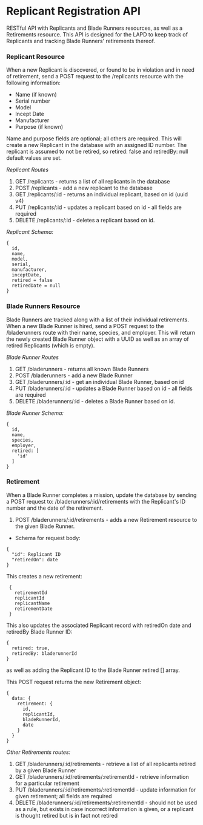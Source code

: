 # Replicant Registration API

RESTful API with Replicants and Blade Runners resources, as well as a Retirements resource. 
This API is designed for the LAPD to keep track of Replicants and tracking Blade Runners' retirements thereof. 

### Replicant Resource

When a new Replicant is discovered, or found to be in violation and in need of retirement, send a POST request to the /replicants resource with the following information: 
* Name (if known)
* Serial number
* Model
* Incept Date
* Manufacturer
* Purpose (if known)

Name and purpose fields are optional; all others are required. This will create a new Replicant in the database with an assigned ID number. The replicant is assumed to not be retired, so retired: false and retiredBy: null default values are set. 

_Replicant Routes_
1. GET /replicants - returns a list of all replicants in the database
1. POST /replicants - add a new replicant to the database
1. GET /replicants/:id - returns an individual replicant, based on id (uuid v4)
1. PUT /replicants/:id - updates a replicant based on id - all fields are required
1. DELETE /replicants/:id - deletes a replicant based on id. 

_Replicant Schema:_
```
{
  id,
  name,
  model,
  serial,
  manufacturer,
  inceptDate,
  retired = false
  retiredDate = null
}
```


### Blade Runners Resource

Blade Runners are tracked along with a list of their individual retirements. When a new Blade Runner is hired, 
send a POST request to the /bladerunners route with their name, species, and employer. This will return the newly created Blade Runner object with a UUID as well as an array of retired Replicants (which is empty).

_Blade Runner Routes_ 
1. GET /bladerunners - returns all known Blade Runners
1. POST /bladerunners - add a new Blade Runner
1. GET /bladerunners/:id - get an individual Blade Runner, based on id
1. PUT /bladerunners/:id - updates a Blade Runner based on id - all fields are required
1. DELETE /bladerunners/:id - deletes a Blade Runner based on id. 

_Blade Runner Schema:_
```
{
  id,
  name,
  species,
  employer,
  retired: [
    'id'
  ]
}
```

### Retirement

When a Blade Runner completes a mission, update the database by sending a POST request to:
/bladerunners/:id/retirements with the Replicant's ID number and the date of the retirement. 

1. POST /bladerunners/:id/retirements - adds a new Retirement resource to the given Blade Runner. 
  - Schema for request body: 
  ```
  {
    "id": Replicant ID 
    "retiredOn": date 
  }
  ```
  This creates a new retirement: 
 ```
  {
    retirementId
    replicantId
    replicantName
    retirementDate
  }
  ```
  This also updates the associated Replicant record with retiredOn date and retiredBy Blade Runner ID: 
  ```
  {
    retired: true,
    retiredBy: bladerunnerId
  }
  ```
  as well as adding the Replicant ID to the Blade Runner retired [] array.

  This POST request returns the new Retirement object: 
  ```
  {
    data: {
      retirement: {
        id,
        replicantId,
        bladeRunnerId,
        date
      }
    }
  }
  ```

_Other Retirements routes:_ 

1. GET /bladerunners/:id/retirements - retrieve a list of all replicants retired by a given Blade Runner
1. GET /bladerunners/:id/retirements/:retirementId - retrieve information for a particular retirement
1. PUT /bladerunners/:id/retirements/:retirementId - update information for given retirement; all fields are required
1. DELETE /bladerunners/:id/retirements/:retirementId - should not be used as a rule, but exists in case incorrect information is given, or a replicant is thought retired but is in fact not retired

